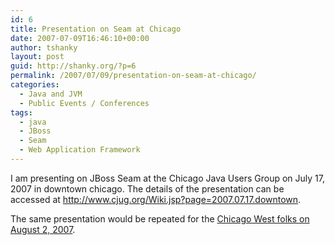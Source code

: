 ```yaml
---
id: 6
title: Presentation on Seam at Chicago
date: 2007-07-09T16:46:10+00:00
author: tshanky
layout: post
guid: http://shanky.org/?p=6
permalink: /2007/07/09/presentation-on-seam-at-chicago/
categories:
  - Java and JVM
  - Public Events / Conferences
tags:
  - java
  - JBoss
  - Seam
  - Web Application Framework
---
```

I am presenting on JBoss Seam at the Chicago Java Users Group on July 17, 2007 in downtown chicago. The details of the presentation can be accessed at <a title="Presentation on Seam at Chicago" href="http://www.cjug.org/Wiki.jsp?page=2007.07.17.downtown" target="_blank">http://www.cjug.org/Wiki.jsp?page=2007.07.17.downtown</a>.

The same presentation would be repeated for the <a title="Presentation on Seam at Chicago West" href="http://www.cjug.org/Wiki.jsp?page=2007.08.02.west" target="_blank">Chicago West folks on August 2, 2007</a>.